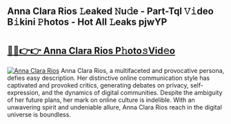 ## Anna Clara Rios 𝙻eaked 𝙽u𝚍e - Part-Tql 𝚅𝚒deo B𝚒kini 𝙿hotos - Hot All 𝙻eaks pjwYP

# <h2><a href="http://ld3vf6.urlbe.top/?page=Anna+Clara+Rios">🔗🔗👉👉 Anna Clara Rios P𝚑oto𝚜Vid𝚎o</a></h2>

[![Anna Clara Rios](https://i.imgur.com/eBuTRDB.gif)](http://ld3vf6.urlbe.top/?page=Anna+Clara+Rios)
Anna Clara Rios, a multifaceted and provocative persona, defies easy description. Her distinctive online communication style has captivated and provoked critics, generating debates on privacy, self-expression, and the dynamics of digital communities. Despite the ambiguity of her future plans, her mark on online culture is indelible. With an unwavering spirit and undeniable allure, Anna Clara Rios reach in the digital universe is boundless.
